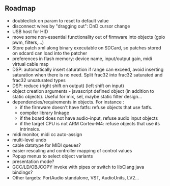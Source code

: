 ## Roadmap

* doubleclick on param to reset to default value
* disconnect wires by "dragging out": DnD cursor change
* USB host for HID
* move some non-essential functionality out of firmware into objects (gpio pwm, filters,...)
* Store patch xml along binary executable on SDCard, so patches stored on sdcard can load into the patcher
* preferences in flash memory: device name, input/output gain, midi virtual cable map
* DSP: automatically insert saturation if range can exceed, avoid inserting saturation when there is no need. Split frac32 into frac32 saturated and frac32 unsaturated types
* DSP: reduce (right shift on output) (left shift on input)
* object creation arguments - javascript defined object (in addition to static objects). Useful for mix, sel, maybe static filter design...
* dependencies/requirements in objects. For instance :
    * if the firmware doesn't have fatfs: refuse objects that use fatfs.
    * compiler library linkage
    * if the board does not have audio-input, refuse audio input objects
    * if the target CPU is not ARM Cortex-M4: refuse objects that use its intrinsics.               
* midi monitor, midi cc auto-assign
* multi-level undo
* cable datatype for MIDI queues?
* easier rescaling and controller mapping of control values
* Popup menus to select object variants
* presentation mode?
* GCC/LD/OBJCOPY invoke with pipes or switch to libClang java bindings?                
* Other targets: PortAudio standalone, VST, AudioUnits, LV2...

